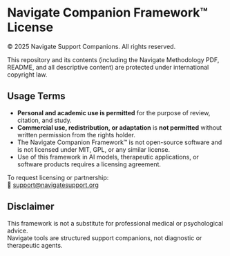 # Navigate Companion Framework™ License

© 2025 Navigate Support Companions. All rights reserved.

This repository and its contents (including the Navigate Methodology PDF, README, and all descriptive content) are protected under international copyright law.

## Usage Terms

- **Personal and academic use is permitted** for the purpose of review, citation, and study.
- **Commercial use, redistribution, or adaptation** is **not permitted** without written permission from the rights holder.
- The Navigate Companion Framework™ is not open-source software and is not licensed under MIT, GPL, or any similar license.
- Use of this framework in AI models, therapeutic applications, or software products requires a licensing agreement.

To request licensing or partnership:  
📩 support@navigatesupport.org

## Disclaimer

This framework is not a substitute for professional medical or psychological advice.  
Navigate tools are structured support companions, not diagnostic or therapeutic agents.
